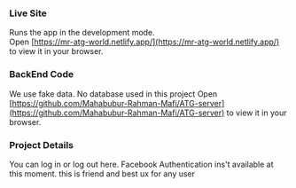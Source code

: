 
### Live Site

Runs the app in the development mode.\
Open [https://mr-atg-world.netlify.app/](https://mr-atg-world.netlify.app/) to view it in your browser.


### BackEnd Code

We use fake data. No database used in this project
Open [https://github.com/Mahabubur-Rahman-Mafi/ATG-server](https://github.com/Mahabubur-Rahman-Mafi/ATG-server) to view it in your browser.

### Project Details
You can log in or log out here. Facebook Authentication ins't available at this moment. this is friend and best ux for any user